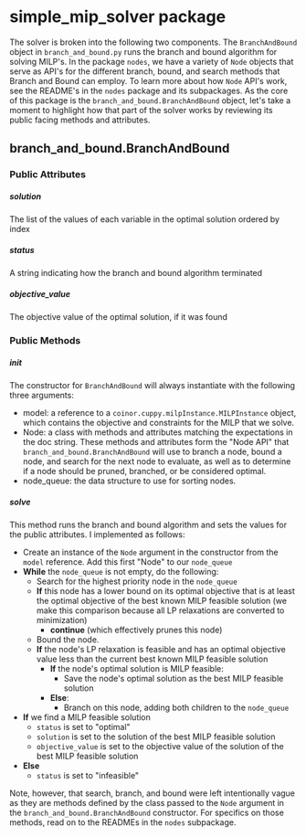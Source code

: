 # simple_mip_solver package

The solver is broken into the following two components. The `BranchAndBound` object
in `branch_and_bound.py` runs the branch and bound algorithm for solving MILP's.
In the package `nodes`, we have a variety of `Node` objects that serve as API's
for the different branch, bound, and search methods that Branch and Bound can
employ. To learn more about how `Node` API's work, see the README's in the `nodes`
package and its subpackages. As the core of this package is the
`branch_and_bound.BranchAndBound` object, let's take a moment to highlight how that
part of the solver works by reviewing its public facing methods and attributes.

## branch_and_bound.BranchAndBound

### Public Attributes

##### solution
The list of the values of each variable in the optimal solution ordered by index

##### status
A string indicating how the branch and bound algorithm terminated

##### objective_value
The objective value of the optimal solution, if it was found

### Public Methods

##### init
The constructor for `BranchAndBound` will always instantiate with the following
three arguments:
* model: a reference to a `coinor.cuppy.milpInstance.MILPInstance` object, which
  contains the objective and constraints for the MILP that we solve.
* Node: a class with methods and attributes matching the expectations in the doc
  string. These methods and attributes form the "Node API" that
  `branch_and_bound.BranchAndBound` will use to branch a node, bound a node, and
  search for the next node to evaluate, as well as to determine if a node should
  be pruned, branched, or be considered optimal.
* node_queue: the data structure to use for sorting nodes.

##### solve
This method runs the branch and bound algorithm and sets the values for the
public attributes. I implemented as follows:

* Create an instance of the `Node` argument in the constructor from the `model`
  reference. Add this first "Node" to our `node_queue`
* **While** the `node_queue` is not empty, do the following:
    * Search for the highest priority node in the `node_queue`
    * **If** this node has a lower bound on its optimal objective that is at least
      the optimal objective of the best known MILP feasible solution (we make
      this comparison because all LP relaxations are converted to minimization)
        * **continue** (which effectively prunes this node)
    * Bound the node.
    * **If** the node's LP relaxation is feasible and has an optimal objective value
      less than the current best known MILP feasible solution
        * **If** the node's optimal solution is MILP feasible:
            * Save the node's optimal solution as the best MILP feasible solution
        * **Else**:
            * Branch on this node, adding both children to the `node_queue`
* **If** we find a MILP feasible solution
    * `status` is set to "optimal"
    * `solution` is set to the solution of the best MILP feasible solution
    * `objective_value` is set to the objective value of the solution of the best
      MILP feasible solution
* **Else**
    * `status` is set to "infeasible"
    
Note, however, that search, branch, and bound were left intentionally vague
as they are methods defined by the class passed to the `Node` argument in the
`branch_and_bound.BranchAndBound` constructor. For specifics on those methods,
read on to the READMEs in the `nodes` subpackage.
